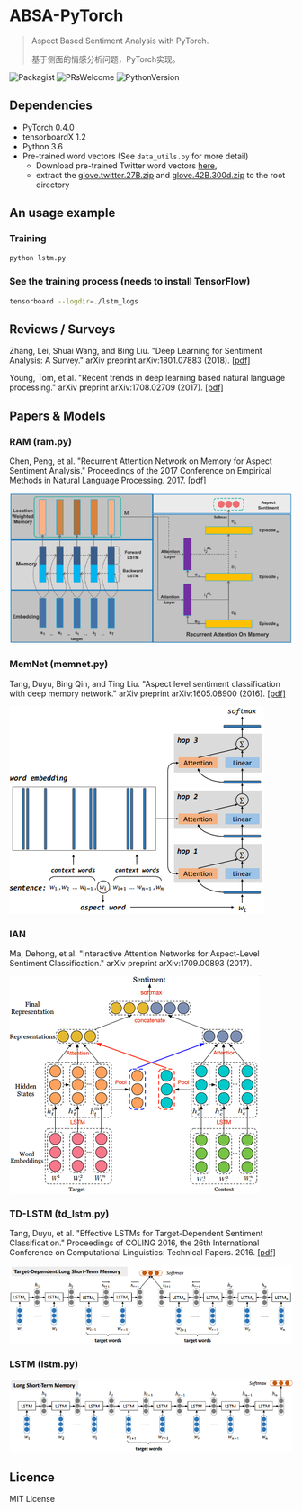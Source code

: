 # ABSA-PyTorch

> Aspect Based Sentiment Analysis with PyTorch.
>
> 基于侧面的情感分析问题，PyTorch实现。

![Packagist](https://img.shields.io/packagist/l/doctrine/orm.svg) ![PRsWelcome](https://img.shields.io/badge/PRs-welcome-brightgreen.svg) ![PythonVersion](https://img.shields.io/pypi/pyversions/Django.svg)

## Dependencies

* PyTorch 0.4.0
* tensorboardX 1.2
* Python 3.6
* Pre-trained word vectors (See `data_utils.py` for more detail)
  * Download pre-trained Twitter word vectors [here](https://github.com/stanfordnlp/GloVe#download-pre-trained-word-vectors),
  * extract the [glove.twitter.27B.zip](http://nlp.stanford.edu/data/wordvecs/glove.twitter.27B.zip) and [glove.42B.300d.zip](http://nlp.stanford.edu/data/wordvecs/glove.42B.300d.zip) to the root directory

## An usage example

### Training

```sh
python lstm.py
```

### See the training process (needs to install TensorFlow)

```sh
tensorboard --logdir=./lstm_logs
```


## Reviews / Surveys

Zhang, Lei, Shuai Wang, and Bing Liu. "Deep Learning for Sentiment Analysis: A Survey." arXiv preprint arXiv:1801.07883 (2018). [[pdf]](https://arxiv.org/pdf/1801.07883)

Young, Tom, et al. "Recent trends in deep learning based natural language processing." arXiv preprint arXiv:1708.02709 (2017). [[pdf]](https://arxiv.org/pdf/1708.02709)


## Papers & Models

### RAM (ram.py)
Chen, Peng, et al. "Recurrent Attention Network on Memory for Aspect Sentiment Analysis." Proceedings of the 2017 Conference on Empirical Methods in Natural Language Processing. 2017. [[pdf]](http://www.aclweb.org/anthology/D17-1047)

![ram](assets/ram.png)


### MemNet (memnet.py)
Tang, Duyu, Bing Qin, and Ting Liu. "Aspect level sentiment classification with deep memory network." arXiv preprint arXiv:1605.08900 (2016). [[pdf]](https://arxiv.org/pdf/1605.08900)

![memnet](assets/memnet.png)


### IAN
Ma, Dehong, et al. "Interactive Attention Networks for Aspect-Level Sentiment Classification." arXiv preprint arXiv:1709.00893 (2017).

![han](assets/han.png)


### TD-LSTM (td_lstm.py)

Tang, Duyu, et al. "Effective LSTMs for Target-Dependent Sentiment Classification." Proceedings of COLING 2016, the 26th International Conference on Computational Linguistics: Technical Papers. 2016. [[pdf]](https://arxiv.org/pdf/1512.01100)

![td-lstm](assets/td-lstm.png)


### LSTM (lstm.py)

![lstm](assets/lstm.png)


## Licence

MIT License